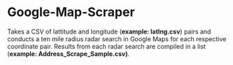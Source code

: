 # Google-Map-Scraper

Takes a CSV of lattitude and longitude (**example: latlng.csv**) pairs and conducts a ten mile radius radar search in Google Maps for each respective coordinate pair. Results from each radar search are compiled in a list (**example: Address_Scrape_Sample.csv)**.
